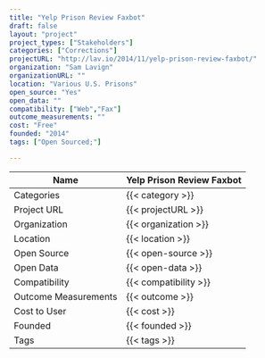 ```yaml
---
title: "Yelp Prison Review Faxbot"
draft: false
layout: "project"
project_types: ["Stakeholders"]
categories: ["Corrections"]
projectURL: "http://lav.io/2014/11/yelp-prison-review-faxbot/"
organization: "Sam Lavign"
organizationURL: ""
location: "Various U.S. Prisons"
open_source: "Yes"
open_data: ""
compatibility: ["Web","Fax"]
outcome_measurements: ""
cost: "Free"
founded: "2014"
tags: ["Open Sourced;"]

---
```



Name                    |  Yelp Prison Review Faxbot    
------------------------|----
Categories              | {{< category >}} 
Project URL             | {{< projectURL >}} 
Organization            | {{< organization >}} 
Location                | {{< location >}} 
Open Source             | {{< open-source >}} 
Open Data               | {{< open-data >}} 
Compatibility           | {{< compatibility >}} 
Outcome Measurements    | {{< outcome >}} 
Cost to User            | {{< cost >}} 
Founded                 | {{< founded >}} 
Tags                    | {{< tags >}} 

